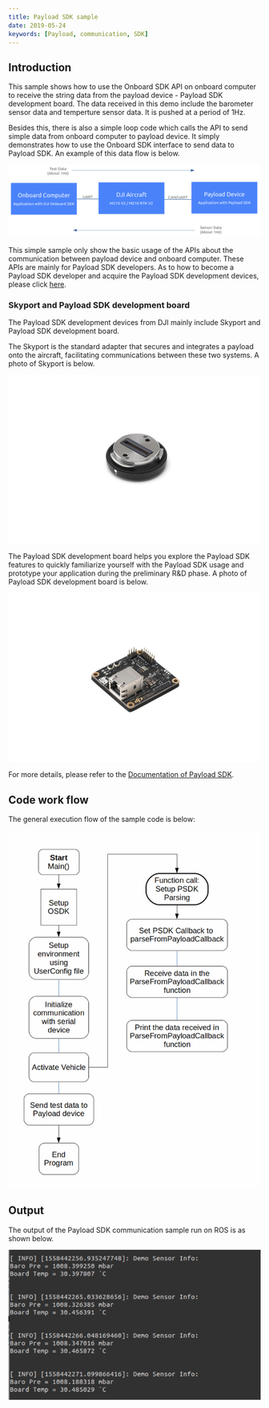 ```yaml
---
title: Payload SDK sample
date: 2019-05-24
keywords: [Payload, communication, SDK]
---
```


## Introduction

This sample shows how to use the Onboard SDK API on onboard computer to receive the string data from the payload 
device - Payload SDK development board. The data received in this demo include the barometer sensor data and temperture
sensor data. It is pushed at a period of 1Hz.

Besides this, there is also a simple loop code which calls the API to send simple data from onboard computer to payload device.
It simply demonstrates how to use the Onboard SDK interface to send data to Payload SDK.
An example of this data flow is below.


![OSDK-PSDK-Comms-Demo.png](../../images/samples/OSDK_PSDK_Comm_Demo.png)

This simple sample only show the basic usage of the APIs about the communication between payload device and onboard computer.
These APIs are mainly for Payload SDK developers. As to how to become a Payload SDK developer and acquire the 
Payload SDK development devices, please click [here](https://developer.dji.com/payload-sdk/).


### Skyport and Payload SDK development board

The Payload SDK development devices from DJI mainly include Skyport and Payload SDK development board.

The Skyport is the standard adapter that secures and integrates a payload onto the aircraft, facilitating communications between these two systems.
A photo of Skyport is below.


![Skyport](../../images/common/Skyport.jpg)


The Payload SDK development board helps you explore the Payload SDK features to quickly familiarize yourself with the Payload 
SDK usage and prototype your application during the preliminary R&D phase.
A photo of Payload SDK development board is below.



![SkyportDevelopBoard](../../images/common/SkyportDeveloperBoard.jpg)

For more details, please refer to the [Documentation of Payload SDK](https://developer.dji.com/payload-sdk/documentation/introduction/index.html).

## Code work flow

The general execution flow of the sample code is below:

![PSDK_OSDK_Comm code workflow](../../images/samples/PSDK_OSDK_Comm_flowchart.bmp)

## Output
The output of the Payload SDK communication sample run on ROS is as shown below.


![PSDK_OSDK_Comm Log](../../images/samples/PSDK_OSDK_Comm_Log.png)




